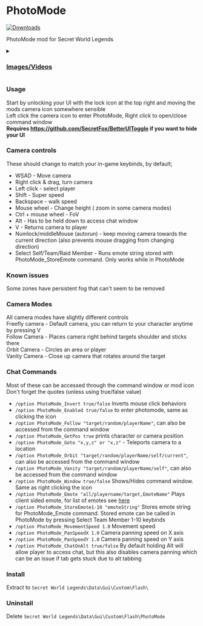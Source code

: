 # PhotoMode
[![Downloads](https://img.shields.io/github/downloads/SecretFox/PhotoMode/total?style=for-the-badge)](https://github.com/SecretFox/PhotoMode/releases)  

PhotoMode mod for Secret World Legends  


<details>
<summary>
<h3><ins>Images/Videos</ins></h3>

</summary>
    
  https://user-images.githubusercontent.com/25548149/185160959-963d5925-ab7b-4798-b55c-340786892cfc.mp4
  
![1](https://user-images.githubusercontent.com/25548149/185174358-f7690e83-fe06-4230-a302-fc40cc86f491.png)
![2](https://user-images.githubusercontent.com/25548149/185180517-5f42335e-7ee7-4f77-aab0-549cba7c8f05.png)
![3](https://user-images.githubusercontent.com/25548149/185174396-7214e6d6-d0c7-4bf0-b764-32e5b400da45.png)
![4](https://user-images.githubusercontent.com/25548149/185175588-5f36af2c-690f-48dc-b4f7-75c81b757c5e.png)
![Starfox-2021-07-09-21-49-13](https://user-images.githubusercontent.com/25548149/185175928-b93431e5-7e54-495b-91a3-3bf884b82834.png)


</details>

### Usage  
Start by unlocking your UI with the lock icon at the top right and moving the mods camera icon somewhere sensible  
Left click the camera icon to enter PhotoMode, Right click to open/close command window  
**Requires https://github.com/SecretFox/BetterUIToggle if you want to hide your UI**

### Camera controls  
These should change to match your in-game keybinds, by default;
* WSAD - Move camera
* Right click & drag, turn camera
* Left click - select player
* Shift - Super speed
* Backspace - walk speed
* Mouse wheel - Change height ( zoom in some camera modes)
* Ctrl + mouse wheel - FoV
* Alt - Has to be held down to access chat window
* V - Returns camera to player
* Numlock/middleMouse (autorun) - keep moving camera towards the current direction (also prevents mouse dragging from changing direction)
* Select Self/Team/Raid Member - Runs emote string stored with PhotoMode_StoreEmote command. Only works while in PhotoMode  

### Known issues
Some zones have persistent fog that can't seem to be removed  

### Camera Modes  
All camera modes have slightly different controls  
Freefly camera - Default camera, you can return to your character anytime by pressing V  
Follow Camera - Places camera right behind targets shoulder and sticks there  
Orbit Camera - Circles an area or player  
Vanity Camera - Close up camera that rotates around the target  

### Chat Commands  
Most of these can be accessed through the command window or mod icon  
Don't forget the quotes (unless using true/false value)  
* `/option PhotoMode_Invert true/false` Inverts mouse click behaviors
* `/option PhotoMode_Enabled true/false` to enter photomode, same as clicking the icon
* `/option PhotoMode_Follow "target/random/playerName"`, can also be accessed from the command window
* `/option PhotoMode_GetPos true` prints character or camera position
* `/option PhotoMode_Goto "x,y,z" or "x,z"` - Teleports camera to a location
* `/option PhotoMode_Orbit "target/random/playerName/self/current"`, can also be accessed from the command window
* `/option PhotoMode_Vanity "target/random/playerName/self"`, can also be accessed from the command window
* `/option PhotoMode_Window true/false` Shows/Hides command window. Same as right clicking the icon
* `/option PhotoMode_Emote "all/playername/target,EmoteName"` Plays client sided emote, for list of emotes see [here](https://github.com/super-jenius/Untold/blob/master/fox/Animation.xml)
* `/option PhotoMode_StoreEmote1-10 "emoteString"` Stores emote string for PhotoMode_Emote command. Stored emote can be called in PhotoMode by pressing Select Team Member 1-10 keybinds  
* `/option PhotoMode_MovementSpeed 1.0` Movement speed  
* `/option PhotoMode_PanSpeedX 1.0` Camera panning speed on X axis  
* `/option PhotoMode_PanSpeedY 1.0` Camera panning speed on Y axis  
* `/option PhotoMode_ChatOnAlt true/false` By default holding Alt will allow player to access chat, but this also disables camera panning which can be an issue if tab gets stuck due to alt tabbing  


### Install
Extract to `Secret World Legends\Data\Gui\Custom\Flash\`

### Uninstall
Delete `Secret World Legends\Data\Gui\Custom\Flash\PhotoMode`
